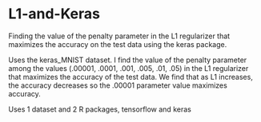 # L1-and-Keras
Finding the value of the penalty parameter in the L1 regularizer that maximizes the accuracy on the test data using the keras package.

Uses the keras_MNIST dataset. I find the value of the penalty parameter among the values (.00001, .0001, .001, .005, .01, .05) 
in the L1 regularizer that maximizes the accuracy of the test data. We find that as L1 increases, the accuracy decreases so the .00001 parameter value maximizes accuracy.

Uses 1 dataset and 2 R packages, tensorflow and keras

